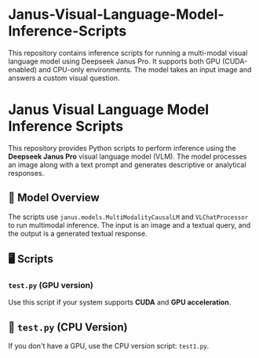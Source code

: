 # Janus-Visual-Language-Model-Inference-Scripts
This repository contains inference scripts for running a multi-modal visual language model using Deepseek Janus Pro. It supports both GPU (CUDA-enabled) and CPU-only environments. The model takes an input image and answers a custom visual question.


# Janus Visual Language Model Inference Scripts

This repository provides Python scripts to perform inference using the **Deepseek Janus Pro** visual language model (VLM). The model processes an image along with a text prompt and generates descriptive or analytical responses.

## 🧠 Model Overview

The scripts use `janus.models.MultiModalityCausalLM` and `VLChatProcessor` to run multimodal inference. The input is an image and a textual query, and the output is a generated textual response.


## 🖥️ Scripts

### `test.py` (GPU version)

Use this script if your system supports **CUDA** and **GPU acceleration**.

## 🚀  `test.py` (CPU Version)

If you don't have a GPU, use the CPU version script: `test1.py`.






